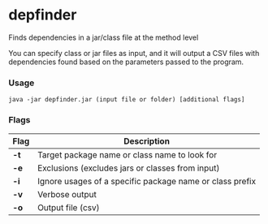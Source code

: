 # depfinder
Finds dependencies in a jar/class file at the method level

You can specify class or jar files as input, and it will output a CSV files with dependencies found based on the parameters passed to the program.

### Usage

``java -jar depfinder.jar (input file or folder) [additional flags]``

### Flags

| Flag |Description|
|------|------------|
|**-t**|Target package name or class name to look for|
|**-e**|Exclusions (excludes jars or classes from input)|
|**-i**|Ignore usages of a specific package name or class prefix|
|**-v**|Verbose output|
|**-o**|Output file (csv)|
